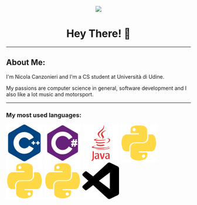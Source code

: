 <div id="header" align="center">
  <img src="https://blush.design/api/download?shareUri=W0HuTNLW4ch0CHG6&c=Skin_0%7Eedb98a&w=800&h=800&fm=png" width="100"/>
</div>

<h1 align="center">
  Hey There! 👋
</h1>

---

## About Me:

I'm Nicola Canzonieri and I'm a CS student at Università di Udine.

My passions are computer science in general, software development and I also like a lot music and motorsport.

---

### My most used languages:
<div>
  <img src="https://github.com/devicons/devicon/blob/master/icons/cplusplus/cplusplus-plain.svg" width="100"/>
  <img src="https://github.com/devicons/devicon/blob/master/icons/csharp/csharp-plain.svg" width="100"/>
  <img src="https://github.com/devicons/devicon/blob/master/icons/java/java-plain-wordmark.svg" width="100"/>
  <img src="https://github.com/devicons/devicon/blob/master/icons/python/python-plain.svg" width="100"/>
  <img src="https://github.com/devicons/devicon/blob/master/icons/python/python-plain.svg" width="100"/>
  <img src="https://github.com/devicons/devicon/blob/master/icons/python/python-plain.svg" width="100"/>
  <img src="https://github.com/devicons/devicon/blob/master/icons/vscode/vscode-plain.svg" width="100"/>
</div>

<!--
**nicolacanzonieri/nicolacanzonieri** is a ✨ _special_ ✨ repository because its `README.md` (this file) appears on your GitHub profile.

Here are some ideas to get you started:

- 🔭 I’m currently working on ...
- 🌱 I’m currently learning ...
- 👯 I’m looking to collaborate on ...
- 🤔 I’m looking for help with ...
- 💬 Ask me about ...
- 📫 How to reach me: ...
- 😄 Pronouns: ...
- ⚡ Fun fact: ...
-->

